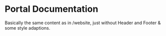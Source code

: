 # Portal Documentation

Basically the same content as in /website, just without Header and Footer & some style adaptions.
